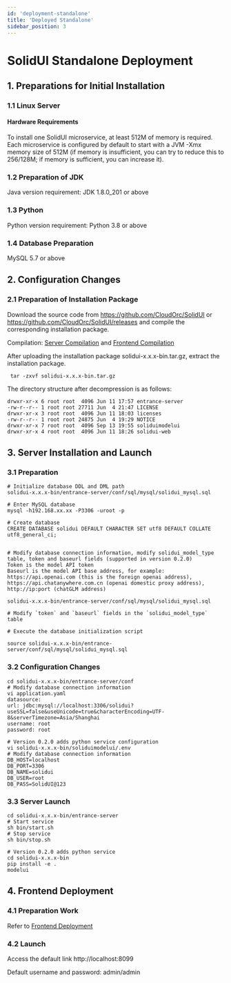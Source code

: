 ```yaml
---
id: 'deployment-standalone'
title: 'Deployed Standalone'
sidebar_position: 3
---
```


# SolidUI Standalone Deployment

## 1. Preparations for Initial Installation
### 1.1 Linux Server

#### Hardware Requirements
To install one SolidUI microservice, at least 512M of memory is required. Each microservice is configured by default to start with a JVM -Xmx memory size of 512M (if memory is insufficient, you can try to reduce this to 256/128M; if memory is sufficient, you can increase it).

### 1.2 Preparation of JDK

Java version requirement: JDK 1.8.0_201 or above

### 1.3 Python

Python version requirement: Python 3.8 or above

### 1.4 Database Preparation

MySQL 5.7 or above


## 2. Configuration Changes
### 2.1 Preparation of Installation Package

Download the source code from https://github.com/CloudOrc/SolidUI or https://github.com/CloudOrc/SolidUI/releases and compile the corresponding installation package.

Compilation: [Server Compilation](/docs/development/development-server) and [Frontend Compilation](/docs/development/development-front)

After uploading the installation package solidui-x.x.x-bin.tar.gz, extract the installation package.

```shell script
 tar -zxvf solidui-x.x.x-bin.tar.gz
```

The directory structure after decompression is as follows:
```shell script
drwxr-xr-x 6 root root  4096 Jun 11 17:57 entrance-server
-rw-r--r-- 1 root root 27711 Jun  4 21:47 LICENSE
drwxr-xr-x 3 root root  4096 Jun 11 18:03 licenses
-rw-r--r-- 1 root root 24875 Jun  4 19:29 NOTICE
drwxr-xr-x 7 root root  4096 Sep 13 19:55 soliduimodelui
drwxr-xr-x 4 root root  4096 Jun 11 18:26 solidui-web
```

## 3. Server Installation and Launch

### 3.1 Preparation

```shell script
# Initialize database DDL and DML path
solidui-x.x.x-bin/entrance-server/conf/sql/mysql/solidui_mysql.sql

# Enter MySQL database
mysql -h192.168.xx.xx -P3306 -uroot -p

# Create database
CREATE DATABASE solidui DEFAULT CHARACTER SET utf8 DEFAULT COLLATE utf8_general_ci;


# Modify database connection information, modify solidui_model_type table, token and baseurl fields (supported in version 0.2.0)
Token is the model API token
Baseurl is the model API base address, for example: https://api.openai.com (this is the foreign openai address), https://api.chatanywhere.com.cn (openai domestic proxy address), http://ip:port (chatGLM address)

solidui-x.x.x-bin/entrance-server/conf/sql/mysql/solidui_mysql.sql

# Modify `token` and `baseurl` fields in the `solidui_model_type` table

# Execute the database initialization script

source solidui-x.x.x-bin/entrance-server/conf/sql/mysql/solidui_mysql.sql

```

### 3.2 Configuration Changes

```shell script
cd solidui-x.x.x-bin/entrance-server/conf
# Modify database connection information
vi application.yaml
datasource:
url: jdbc:mysql://localhost:3306/solidui?useSSL=false&useUnicode=true&characterEncoding=UTF-8&serverTimezone=Asia/Shanghai
username: root
password: root

# Version 0.2.0 adds python service configuration
vi solidui-x.x.x-bin/soliduimodelui/.env
# Modify database connection information
DB_HOST=localhost
DB_PORT=3306
DB_NAME=solidui
DB_USER=root
DB_PASS=SolidUI@123

```

### 3.3 Server Launch

```shell script
cd solidui-x.x.x-bin/entrance-server
# Start service
sh bin/start.sh
# Stop service
sh bin/stop.sh

# Version 0.2.0 adds python service
cd solidui-x.x.x-bin
pip install -e .
modelui
```

## 4. Frontend Deployment

### 4.1 Preparation Work

Refer to [Frontend Deployment](deployment-web.md)

### 4.2 Launch

Access the default link http://localhost:8099

Default username and password: admin/admin




